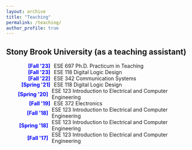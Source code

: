 ```yaml
---
layout: archive
title: "Teaching"
permalink: /teaching/
author_profile: true
---
```



<head>
    <meta charset="UTF-8">
    <title>Aligned Text</title>
    <style>
        ul {
            list-style-type: none;
            padding: 0;
        }
        li {
            display: flex;
            align-items: center;
        }
        .season {
            margin-right: 10px;
            width: 120px; /* Adjust this value based on your specific needs */
            text-align: right;
            color: blue; /* To make the text blue as in the previous example */
            font-weight: bold; /* To make the text bold as in the previous example */
        }
    </style>
</head>
<body>

<h2>Stony Brook University (as a teaching assistant)</h2>

<ul>
    <li><span class="season">[Fall '23]</span> ESE 697 Ph.D. Practicum in Teaching</li>
    <li><span class="season">[Fall '23]</span> ESE 118 Digital Logic Design</li>
    <li><span class="season">[Fall '22]</span> ESE 342 Communication Systems</li>
    <li><span class="season">[Spring '21]</span> ESE 118 Digital Logic Design</li>
    <li><span class="season">[Spring '20]</span> ESE 123 Introduction to Electrical and Computer Engineering</li>
    <li><span class="season">[Fall '19]</span> ESE 372 Electronics</li>
    <li><span class="season">[Fall '18]</span> ESE 123 Introduction to Electrical and Computer Engineering</li>
    <li><span class="season">[Spring '18]</span> ESE 123 Introduction to Electrical and Computer Engineering</li>
    <li><span class="season">[Fall '17]</span> ESE 123 Introduction to Electrical and Computer Engineering</li>
</ul>

</body>
